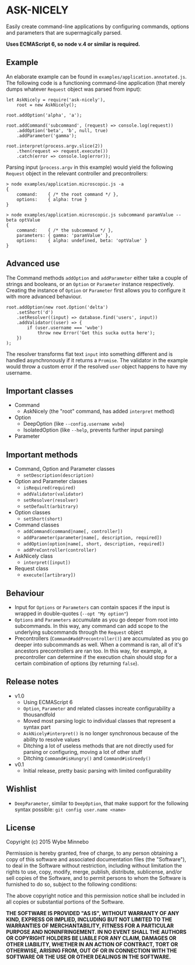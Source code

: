 # ASK-NICELY
Easily create command-line applications by configuring commands, options and parameters that are supermagically parsed.

__Uses ECMAScript 6, so node v.4 or similar is required.__

## Example
An elaborate example can be found in `examples/application.annotated.js`. The following code is a functioning command-line application (that merely dumps whatever `Request` object was parsed from input):

```
let AskNicely = require('ask-nicely'),
	root = new AskNicely();

root.addOption('alpha', 'a');

root.addCommand('subcommand', (request) => console.log(request))
	.addOption('beta', 'b', null, true)
	.addParameter('gamma');

root.interpret(process.argv.slice(2))
	.then(request => request.execute())
	.catch(error => console.log(error));
```

Parsing input (`process.argv` in this example) would yield the following `Request` object in the relevant controller and precontrollers:

```
> node examples/application.microscopic.js -a
{
    command:    { /* the root command */ },
    options:    { alpha: true }
}

> node examples/application.microscopic.js subcommand paramValue --beta optValue
{
    command:    { /* the subcommand */ },
    parameters: { gamma: 'paramValue' },
    options:    { alpha: undefined, beta: 'optValue' }
}
```

## Advanced use
The Command methods `addOption` and `addParameter` either take a couple of strings and booleans, or an `Option` or `Parameter` instance respectively. Creating the instance of `Option` or `Parameter` first allows you to configure it with more advanced behaviour.

```
root.addOption(new root.Option('delta')
    .setShort('d')
    .setResolver((input) => database.find('users', input))
    .addValidator((user) => {
        if (user.username === 'wvbe')
            throw new Error('Get this sucka outta here');
    })
);
```

The resolver transforms flat text `input` into something different and is handled asynchronously if it returns a `Promise`. The validator in the example would throw a custom error if the resolved `user` object happens to have my username.

## Important classes
- Command
    - AskNicely (the "root" command, has added `interpret` method)
- Option
    - DeepOption (like `--config.username wvbe`)
    - IsolatedOption (like `--help`, prevents further input parsing)
- Parameter

## Important methods
- Command, Option and Parameter classes
    - `setDescription(description)`
- Option and Parameter classes
    - `isRequired(required)`
    - `addValidator(validator)`
    - `setResolver(resolver)`
    - `setDefault(arbitrary)`
- Option classes
    - `setShort(short)`
- Command classes
    - `addCommand(command|name[, controller])`
    - `addParameter(parameter|name[, description, required])`
    - `addOption(option|name[, short, description, required])`
    - `addPreController(controller)`
- AskNicely class
    - `interpret([input])`
- Request class
    - `execute([artibrary])`

## Behaviour
- Input for `Options` or `Parameters` can contain spaces if the input is wrapped in double-quotes (`--opt "My option"`)
- `Options` and `Parameters` accumulate as you go deeper from root into subcommands. In this way, any command can add scope to the underlying subcommands through the `Request` object
- Precontrollers (`Command#addPrecontroller()`) are accumulated as you go deeper into subcommands as well. When a command is ran, all of it's ancestors precontrollers are ran too. In this way, for example, a precontroller can determine if the execution chain should stop for a certain combination of options (by returning `false`).

## Release notes
- v1.0
    - Using ECMAScript 6
    - `Option`, `Parameter` and related classes increate configurability a thousandfold
    - Moved most parsing logic to individual classes that represent a syntax part
    - `AskNicely#interpret()` is no longer synchronous because of the ability to resolve values
    - Ditching a lot of useless methods that are not directly used for parsing or configuring, moving a lot of other stuff
    - Ditching `Command#isHungry()` and `Command#isGreedy()`
- v0.1
    - Initial release, pretty basic parsing with limited configurability

## Wishlist
- `DeepParameter`, similar to `DeepOption`, that make support for the following syntax possible: `git config user.name <name>`

## License
Copyright (c) 2015 Wybe Minnebo

Permission is hereby granted, free of charge, to any person obtaining a copy of this software and associated documentation files (the "Software"), to deal in the Software without restriction, including without limitation the rights to use, copy, modify, merge, publish, distribute, sublicense, and/or sell copies of the Software, and to permit persons to whom the Software is furnished to do so, subject to the following conditions:

The above copyright notice and this permission notice shall be included in all copies or substantial portions of the Software.

__THE SOFTWARE IS PROVIDED "AS IS", WITHOUT WARRANTY OF ANY KIND, EXPRESS OR IMPLIED, INCLUDING BUT NOT LIMITED TO THE WARRANTIES OF MERCHANTABILITY, FITNESS FOR A PARTICULAR PURPOSE AND NONINFRINGEMENT. IN NO EVENT SHALL THE AUTHORS OR COPYRIGHT HOLDERS BE LIABLE FOR ANY CLAIM, DAMAGES OR OTHER LIABILITY, WHETHER IN AN ACTION OF CONTRACT, TORT OR OTHERWISE, ARISING FROM, OUT OF OR IN CONNECTION WITH THE SOFTWARE OR THE USE OR OTHER DEALINGS IN THE SOFTWARE.__

